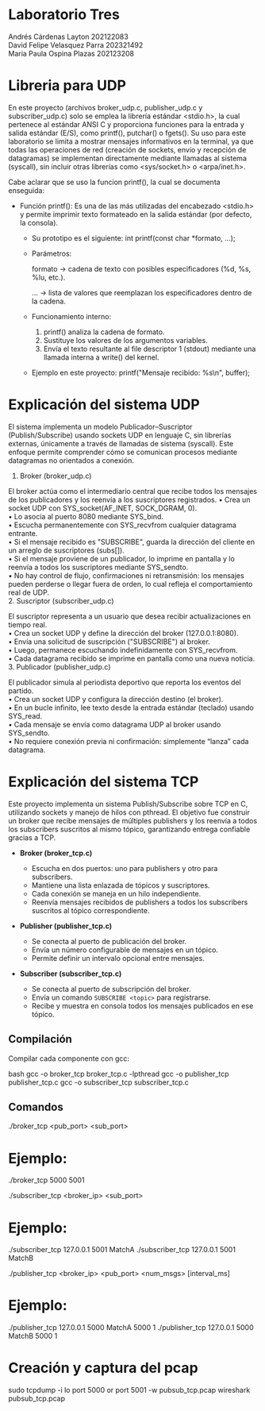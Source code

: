 # Laboratorio Tres
Andrés Cárdenas Layton 202122083  
David Felipe Velasquez Parra 202321492  
Maria Paula Ospina Plazas 202123208  


# Libreria para UDP

En este proyecto (archivos broker_udp.c, publisher_udp.c y subscriber_udp.c) solo se emplea la librería estándar <stdio.h>, la cual pertenece al estándar ANSI C y proporciona funciones para la entrada y salida estándar (E/S), como printf(), putchar() o fgets().
Su uso para este laboratorio se limita a mostrar mensajes informativos en la terminal, ya que todas las operaciones de red (creación de sockets, envío y recepción de datagramas) se implementan directamente mediante llamadas al sistema (syscall), sin incluir otras librerías como <sys/socket.h> o <arpa/inet.h>.

Cabe aclarar que se uso la funcion printf(), la cual se documenta enseguida:

- Función printf(): Es una de las más utilizadas del encabezado <stdio.h> y permite imprimir texto formateado en la salida estándar (por defecto, la consola).

	- Su prototipo es el siguiente: int printf(const char *formato, ...);
	
	- Parámetros:
	
		formato → cadena de texto con posibles especificadores (%d, %s, %lu, etc.).
	
		... → lista de valores que reemplazan los especificadores dentro de la cadena.
	
	- Funcionamiento interno:
	
		1. printf() analiza la cadena de formato.
		2. Sustituye los valores de los argumentos variables.
		3. Envía el texto resultante al file descriptor 1 (stdout) mediante una llamada interna a write() del kernel.
	
	- Ejemplo en este proyecto: printf("Mensaje recibido: %s\n", buffer);

# Explicación del sistema UDP

El sistema implementa un modelo Publicador–Suscriptor (Publish/Subscribe) usando sockets UDP en lenguaje C, sin librerías externas, únicamente a través de llamadas de sistema (syscall). Este enfoque permite comprender cómo se comunican procesos mediante datagramas no orientados a conexión.

1. Broker (broker_udp.c)

El broker actúa como el intermediario central que recibe todos los mensajes de los publicadores y los reenvía a los suscriptores registrados.
	•	Crea un socket UDP con SYS_socket(AF_INET, SOCK_DGRAM, 0).  
	•	Lo asocia al puerto 8080 mediante SYS_bind.  
	•	Escucha permanentemente con SYS_recvfrom cualquier datagrama entrante.  
	•	Si el mensaje recibido es "SUBSCRIBE", guarda la dirección del cliente en un arreglo de suscriptores (subs[]).  
	•	Si el mensaje proviene de un publicador, lo imprime en pantalla y lo reenvía a todos los suscriptores mediante SYS_sendto.  
	•	No hay control de flujo, confirmaciones ni retransmisión: los mensajes pueden perderse o llegar fuera de orden, lo cual refleja el comportamiento real de UDP.  
2. Suscriptor (subscriber_udp.c)

El suscriptor representa a un usuario que desea recibir actualizaciones en tiempo real.  
	•	Crea un socket UDP y define la dirección del broker (127.0.0.1:8080).  
	•	Envía una solicitud de suscripción ("SUBSCRIBE") al broker.  
	•	Luego, permanece escuchando indefinidamente con SYS_recvfrom.  
	•	Cada datagrama recibido se imprime en pantalla como una nueva noticia.  
3. Publicador (publisher_udp.c)

El publicador simula al periodista deportivo que reporta los eventos del partido.  
	•	Crea un socket UDP y configura la dirección destino (el broker).  
	•	En un bucle infinito, lee texto desde la entrada estándar (teclado) usando SYS_read.  
	•	Cada mensaje se envía como datagrama UDP al broker usando SYS_sendto.  
	•	No requiere conexión previa ni confirmación: simplemente “lanza” cada datagrama.  

# Explicación del sistema TCP

Este proyecto implementa un sistema Publish/Subscribe sobre TCP en C, utilizando sockets y manejo de hilos con pthread. El objetivo fue construir un broker que recibe mensajes de múltiples publishers y los reenvía a todos los subscribers suscritos al mismo tópico, garantizando entrega confiable gracias a TCP.

- **Broker (broker_tcp.c)** 
  - Escucha en dos puertos: uno para publishers y otro para subscribers.  
  - Mantiene una lista enlazada de tópicos y suscriptores.  
  - Cada conexión se maneja en un hilo independiente.  
  - Reenvía mensajes recibidos de publishers a todos los subscribers suscritos al tópico correspondiente.  

- **Publisher (publisher_tcp.c)**  
  - Se conecta al puerto de publicación del broker.  
  - Envía un número configurable de mensajes en un tópico.  
  - Permite definir un intervalo opcional entre mensajes.  

- **Subscriber (subscriber_tcp.c)**  
  - Se conecta al puerto de subscripción del broker.  
  - Envía un comando `SUBSCRIBE <topic>` para registrarse.  
  - Recibe y muestra en consola todos los mensajes publicados en ese tópico.  

## Compilación

Compilar cada componente con gcc:

bash
gcc -o broker_tcp broker_tcp.c -lpthread
gcc -o publisher_tcp publisher_tcp.c
gcc -o subscriber_tcp subscriber_tcp.c

## Comandos

./broker_tcp <pub_port> <sub_port>
# Ejemplo:
./broker_tcp 5000 5001

./subscriber_tcp <broker_ip> <sub_port> <topic>
# Ejemplo:
./subscriber_tcp 127.0.0.1 5001 MatchA
./subscriber_tcp 127.0.0.1 5001 MatchB

./publisher_tcp <broker_ip> <pub_port> <topic> <num_msgs> [interval_ms]
# Ejemplo:
./publisher_tcp 127.0.0.1 5000 MatchA 5000 1
./publisher_tcp 127.0.0.1 5000 MatchB 5000 1

# Creación y captura del pcap
sudo tcpdump -i lo port 5000 or port 5001 -w pubsub_tcp.pcap
wireshark pubsub_tcp.pcap
